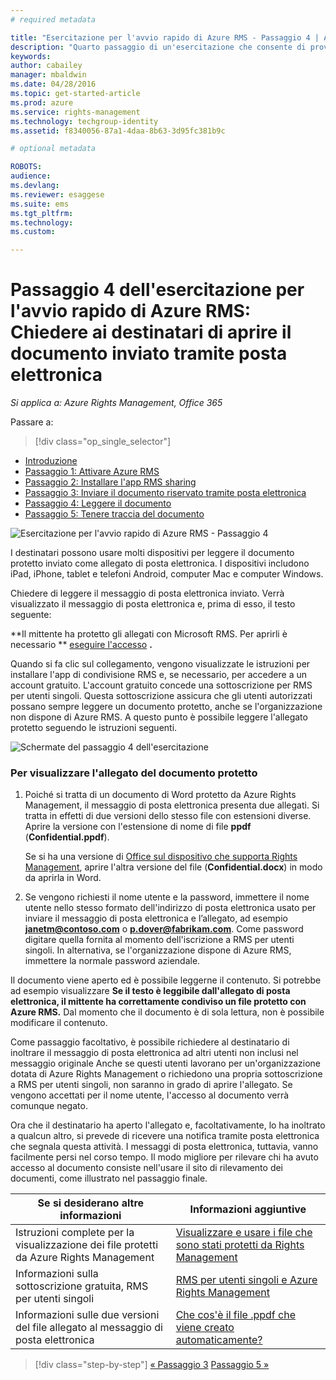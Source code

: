 ```yaml
---
# required metadata

title: "Esercitazione per l'avvio rapido di Azure RMS - Passaggio 4 | AZURE RMS"
description: "Quarto passaggio di un'esercitazione che consente di provare rapidamente Microsoft Azure Rights Management per l'organizzazione. L'esercitazione è articolata in 5 passaggi, eseguibili in meno di 15 minuti."
keywords:
author: cabailey
manager: mbaldwin
ms.date: 04/28/2016
ms.topic: get-started-article
ms.prod: azure
ms.service: rights-management
ms.technology: techgroup-identity
ms.assetid: f8340056-87a1-4daa-8b63-3d95fc381b9c

# optional metadata

ROBOTS:
audience:
ms.devlang:
ms.reviewer: esaggese
ms.suite: ems
ms.tgt_pltfrm:
ms.technology:
ms.custom:

---
```



# Passaggio 4 dell'esercitazione per l'avvio rapido di Azure RMS: Chiedere ai destinatari di aprire il documento inviato tramite posta elettronica

*Si applica a: Azure Rights Management, Office 365*


Passare a: 
> [!div class="op_single_selector"]
- [Introduzione](quick-start-tutorial.md)
- [Passaggio 1: Attivare Azure RMS](tutorial-step1.md)
- [Passaggio 2: Installare l'app RMS sharing](tutorial-step2.md)
- [Passaggio 3: Inviare il documento riservato tramite posta elettronica](tutorial-step3.md)
- [Passaggio 4: Leggere il documento](tutorial-step4.md)
- [Passaggio 5: Tenere traccia del documento](tutorial-step5.md)


![Esercitazione per l'avvio rapido di Azure RMS - Passaggio 4](../media/AzRMS_QuickStartSteps4.PNG)

I destinatari possono usare molti dispositivi per leggere il documento protetto inviato come allegato di posta elettronica. I dispositivi includono iPad, iPhone, tablet e telefoni Android, computer Mac e computer Windows.

Chiedere di leggere il messaggio di posta elettronica inviato. Verrà visualizzato il messaggio di posta elettronica e, prima di esso, il testo seguente:

**Il mittente ha protetto gli allegati con Microsoft RMS. Per aprirli è necessario ** [eseguire l'accesso](http://aka.ms/rms)
      **.**

Quando si fa clic sul collegamento, vengono visualizzate le istruzioni per installare l'app di condivisione RMS e, se necessario, per accedere a un account gratuito. L'account gratuito concede una sottoscrizione per RMS per utenti singoli. Questa sottoscrizione assicura che gli utenti autorizzati possano sempre leggere un documento protetto, anche se l'organizzazione non dispone di Azure RMS. A questo punto è possibile leggere l'allegato protetto seguendo le istruzioni seguenti.

![Schermate del passaggio 4 dell'esercitazione](../media/AzRMS_Tutorial_4_Screenshots.png)

### Per visualizzare l'allegato del documento protetto

1.  Poiché si tratta di un documento di Word protetto da Azure Rights Management, il messaggio di posta elettronica presenta due allegati. Si tratta in effetti di due versioni dello stesso file con estensioni diverse. Aprire la versione con l'estensione di nome di file **ppdf** (**Confidential.ppdf**).

    Se si ha una versione di [Office sul dispositivo che supporta Rights Management](https://technet.microsoft.com/library/dn655136.aspx), aprire l'altra versione del file (**Confidential.docx**) in modo da aprirla in Word.

2.  Se vengono richiesti il nome utente e la password, immettere il nome utente nello stesso formato dell'indirizzo di posta elettronica usato per inviare il messaggio di posta elettronica e l’allegato, ad esempio **janetm@contoso.com** o **p.dover@fabrikam.com**. Come password digitare quella fornita al momento dell'iscrizione a RMS per utenti singoli. In alternativa, se l'organizzazione dispone di Azure RMS, immettere la normale password aziendale.

Il documento viene aperto ed è possibile leggerne il contenuto. Si potrebbe ad esempio visualizzare **Se il testo è leggibile dall'allegato di posta elettronica, il mittente ha correttamente condiviso un file protetto con Azure RMS.** Dal momento che il documento è di sola lettura, non è possibile modificare il contenuto.

Come passaggio facoltativo, è possibile richiedere al destinatario di inoltrare il messaggio di posta elettronica ad altri utenti non inclusi nel messaggio originale Anche se questi utenti lavorano per un'organizzazione dotata di Azure Rights Management o richiedono una propria sottoscrizione a RMS per utenti singoli, non saranno in grado di aprire l'allegato. Se vengono accettati per il nome utente, l'accesso al documento verrà comunque negato.

Ora che il destinatario ha aperto l'allegato e, facoltativamente, lo ha inoltrato a qualcun altro, si prevede di ricevere una notifica tramite posta elettronica che segnala questa attività. I messaggi di posta elettronica, tuttavia, vanno facilmente persi nel corso tempo. Il modo migliore per rilevare chi ha avuto accesso al documento consiste nell'usare il sito di rilevamento dei documenti, come illustrato nel passaggio finale.

|Se si desiderano altre informazioni|Informazioni aggiuntive|
|--------------------------------|--------------------------|
|Istruzioni complete per la visualizzazione dei file protetti da Azure Rights Management|[Visualizzare e usare i file che sono stati protetti da Rights Management](../rms-client/sharing-app-view-use-files.md)|
|Informazioni sulla sottoscrizione gratuita, RMS per utenti singoli|[RMS per utenti singoli e Azure Rights Management](../understand-explore/rms-for-individuals.md)|
|Informazioni sulle due versioni del file allegato al messaggio di posta elettronica|[Che cos'è il file .ppdf che viene creato automaticamente?](../rms-client/sharing-app-dialog-box.md#what-s-the-ppdf-file-that-s-automatically-created-)|


>[!div class="step-by-step"] [« Passaggio 3](tutorial-step3.md)
[Passaggio 5 »](tutorial-step5.md)

<!--HONumber=May16_HO2-->


